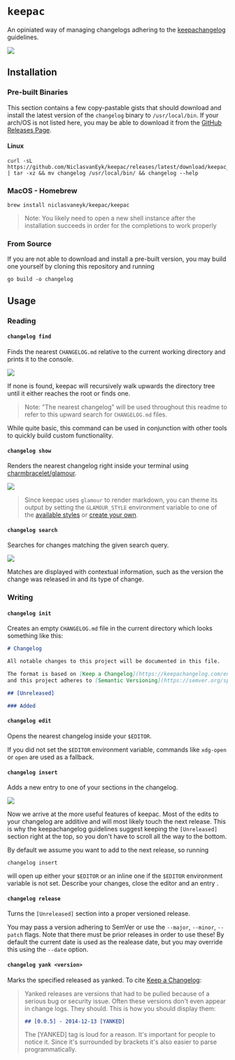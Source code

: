 # `keepac`

An opiniated way of managing changelogs adhering to the [keepachangelog](https://keepachangelog.com/) guidelines.

<picture>
  <source media="(prefers-color-scheme: dark)" srcset="https://niclasvaneyk.github.io/keepac/demo.dark.gif">
  <img src="https://niclasvaneyk.github.io/keepac/demo.light.gif" loading="lazy">
</picture>

## Installation

### Pre-built Binaries

This section contains a few copy-pastable gists that should download and install the latest version of the `changelog` binary to `/usr/local/bin`. If your arch/OS is not listed here, you may be able to download it from the [GitHub Releases Page](https://github.com/NiclasvanEyk/keepac/releases).

#### Linux

```shell
curl -sL https://github.com/NiclasvanEyk/keepac/releases/latest/download/keepac_Linux_x86_64.tar.gz | tar -xz && mv changelog /usr/local/bin/ && changelog --help
```

### MacOS - Homebrew

```shell
brew install niclasvaneyk/keepac/keepac
```

> Note: You likely need to open a new shell instance after the installation succeeds in order for the completions to work properly

### From Source

If you are not able to download and install a pre-built version, you may build one yourself by cloning this repository and running

```shell
go build -o changelog
```

## Usage

### Reading

#### `changelog find`

Finds the nearest `CHANGELOG.md` relative to the current working directory and prints it to the console.

<picture>
  <source media="(prefers-color-scheme: dark)" srcset="https://niclasvaneyk.github.io/keepac/find.dark.gif">
  <img src="https://niclasvaneyk.github.io/keepac/find.light.gif" loading="lazy">
</picture>

If none is found, keepac will recursively walk upwards the directory tree until it either reaches the root or finds one.

> Note: "The nearest changelog" will be used throughout this readme to refer to this upward search for `CHANGELOG.md` files.

While quite basic, this command can be used in conjunction with other tools to quickly build custom functionality.

#### `changelog show`

Renders the nearest changelog right inside your terminal using [charmbracelet/glamour](https://github.com/charmbracelet/glamour).

<picture>
  <source media="(prefers-color-scheme: dark)" srcset="https://niclasvaneyk.github.io/keepac/show.dark.gif">
  <img src="https://niclasvaneyk.github.io/keepac/show.light.gif" loading="lazy">
</picture>

> Since keepac uses `glamour` to render markdown, you can theme its output by setting the `GLAMOUR_STYLE` environment variable to one of the [available styles](https://github.com/charmbracelet/glamour/tree/master/styles/gallery) or [create your own](https://github.com/charmbracelet/glamour/tree/master/styles).

#### `changelog search`

Searches for changes matching the given search query.

<picture>
  <source media="(prefers-color-scheme: dark)" srcset="https://niclasvaneyk.github.io/keepac/search.dark.gif">
  <img src="https://niclasvaneyk.github.io/keepac/search.light.gif" loading="lazy">
</picture>

Matches are displayed with contextual information, such as the version the change was released in and its type of change.

### Writing

#### `changelog init`

Creates an empty `CHANGELOG.md` file in the current directory which looks something like this:

```markdown
# Changelog

All notable changes to this project will be documented in this file.

The format is based on [Keep a Changelog](https://keepachangelog.com/en/1.0.0/),
and this project adheres to [Semantic Versioning](https://semver.org/spec/v2.0.0.html).

## [Unreleased]

### Added
```

#### `changelog edit`

Opens the nearest changelog inside your `$EDITOR`.

If you did not set the `$EDITOR` environment variable, commands like `xdg-open` or `open` are used as a fallback.

#### `changelog insert`

Adds a new entry to one of your sections in the changelog.

<picture>
  <source media="(prefers-color-scheme: dark)" srcset="https://niclasvaneyk.github.io/keepac/insert.dark.gif">
  <img src="https://niclasvaneyk.github.io/keepac/insert.light.gif" loading="lazy">
</picture>

Now we arrive at the more useful features of keepac.
Most of the edits to your changelog are additive and will most likely touch the next release.
This is why the keepachangelog guidelines suggest keeping the `[Unreleased]` section right at the top, so you don't have to scroll all the way to the bottom.

By default we assume you want to add to the next release, so running

```shell
changelog insert
```

will open up either your `$EDITOR` or an inline one if the `$EDITOR` environment variable is not set.
Describe your changes, close the editor and an entry .

#### `changelog release`

Turns the `[Unreleased]` section into a proper versioned release.

You may pass a version adhering to SemVer or use the `--major`, `--minor`, `--patch` flags.
Note that there must be prior releases in order to use these!
By default the current date is used as the realease date, but you may override this using the `--date` option.

#### `changelog yank <version>`

Marks the specified released as yanked. To cite [Keep a Changelog](https://keepachangelog.com/en/1.1.0/#yanked):

> Yanked releases are versions that had to be pulled because of a serious bug or security issue. Often these versions don't even appear in change logs. They should. This is how you should display them:
>
> ```markdown
> ## [0.0.5] - 2014-12-13 [YANKED]
> ```
>
> The [YANKED] tag is loud for a reason. It's important for people to notice it. Since it's surrounded by brackets it's also easier to parse programmatically.
